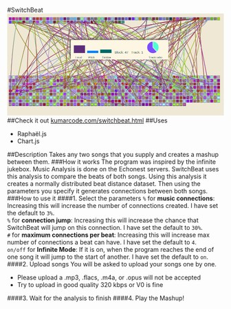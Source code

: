 #SwitchBeat
<img src="SwitchBeat.png" alt="SwitchBeat">
##Check it out
<a href="http://kumarcode.com/switchbeat.html" alt="kumarcode.com/switchbeat">kumarcode.com/switchbeat.html</a>
##Uses
<ul>
<li> Raphaël.js </li>
<li> Chart.js </li>
</ul>

##Description
Takes any two songs that you supply and creates a mashup between them. 
###How it works
The program was inspired by the infinite jukebox. Music Analysis is done on
the Echonest servers. SwitchBeat uses this analysis to compare the beats of
both songs. Using this analysis it creates a normally distributed beat distance
dataset. Then using the parameters you specify it generates connections
between both songs.
###How to use it
####1. Select the parameters 
`%` for <b>music connections</b>: Increasing this will increase the number of
connections created. I have set the default to `3%`.<br>
`%` for <b>connection jump</b>: Increasing this will increase the chance that
SwitchBeat will jump on this connection. I have set the default to `30%`.<br>
`#` for <b>maximum connections per beat</b>: Increasing this will increase max
number of connections a beat can have. I have set the default to `4`.<br>
`on/off` for <b> Infinite Mode</b>: If it is on, when the program reaches the end
of one song it will jump to the start of another. I have set the default to
`on`.<br>
####2. Upload songs
You will be asked to upload your songs one by one. 
<ul>
<li> Please upload a .mp3, .flacs, .m4a, or .opus will not be
accepted</li>
<li> Try to upload in good quality 320 kbps or V0 is fine</li>
</ul>
####3. Wait for the analysis to finish
####4. Play the Mashup!





